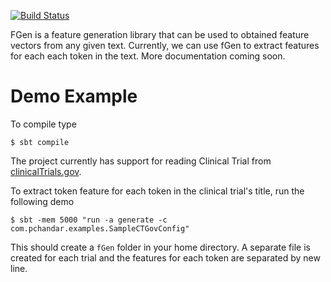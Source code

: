 [![Build Status](https://travis-ci.org/pchandar/fGen.svg?branch=master)](https://travis-ci.org/pchandar/fGen)

FGen is a feature generation library that can be used to obtained feature vectors from any given text.  Currently, we can use fGen to extract features for each each token in the text. More documentation coming soon.

# Demo Example
To compile type

```
$ sbt compile
```

The project currently has support for reading Clinical Trial from [clinicalTrials.gov](https://clinicaltrials.gov/).

To extract token feature for each token in the clinical trial's title, run the following demo

```
$ sbt -mem 5000 "run -a generate -c com.pchandar.examples.SampleCTGovConfig"
```

This should create a `fGen` folder in your home directory. A separate file is created for each  trial and the features for each token are separated by new line.
